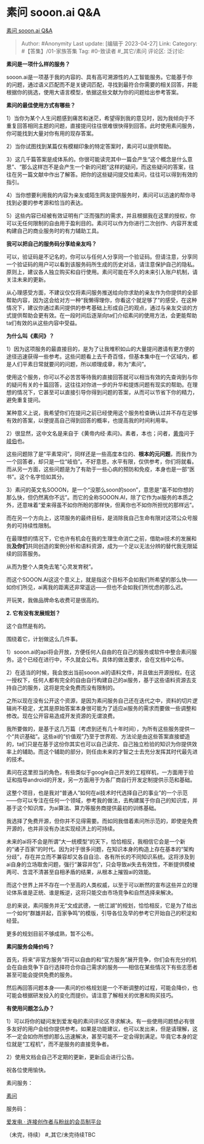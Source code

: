 # 素问 sooon.ai Q&A
[素问 sooon.ai Q&A](https://zhuanlan.zhihu.com/p/620744835)

> Author: #Anonymity
> Last update: [编辑于 2023-04-27]
> Link:
> Category: #【答集】/01-家族答集 
> Tag: #0-致读者 #_其它/素问 
> 评论区:
> 泛讨论:

**素问是一项什么样的服务？**

sooon.ai是一项基于我的内容的、具有高可溯源性的人工智能服务。它能基于你的问题，通过语义匹配而不是关键词匹配，寻找到最符合你需要的相关回答，并能根据你的挑选，使用大语言模型，依据这些文献为你的问题给出参考答案。

**素问的最佳使用方式有哪些？**

1）当你为某个人生问题感到痛苦和迷茫，希望得到我的意见时，因为我倾向于不重复回答相同主题的问题，直接提问往往很难很快得到回答。此时使用素问服务，你可能找到大量对你有用的现存答案。

2）当你试图找到某篇仅有模糊印象的特定答案时，素问可以提供帮助。

3）这几千篇答案是成体系的。你很可能读完其中一篇会产生“这个概念是什么意思”、“那么这样岂不是会产生一个新的问题”这样的疑问，而这些疑问的答案，往往在另一篇文献中作出了解答。把你的这些疑问提交给素问，往往可以得到有效的指引。

4）当你想要利用我的内容为亲友或陌生网友提供服务时，素问可以迅速的帮你寻找到必要的参考源和恰当的表达。

5）这些内容已经被有效证明有广泛而强烈的需求，并且根据我在这里的授权，你可以无任何限制的自由用于盈利目的。素问可以作为你进行二次创作、内容开发或构建自己的商业服务时的有力辅助工具。

**我可以把自己的服务码分享给亲友吗？**

可以，验证码是不记名的，你可以与任何人分享同一个验证码。但请注意，分享同一个验证码的用户可以看到该服务码所生成的历史对话，请注意保护自己的隐私。原则上，建议各人独立购买和自行使用。素问可能在不久的未来引入账户机制，请关注未来的更新。

从心理感受方面，不建议仅仅将素问服务推送给向你求助的亲友作为你提供的全部帮助内容，因为这会给对方一种“我懒得理你，你看这个就足够了”的感受，在这种情况下，建议你通过素问提供的参考基础上形成自己的观点，通过与亲友交谈的方式提供帮助会更有效。在一段时间后逐渐向ta们介绍素问的使用方法，会更能帮助ta们有效的从这些内容中受益。

**为什么叫《素问》？**

1）因为这项服务的最直接目的，是为了让我堆积如山的大量提问邀请有更方便的途径迅速获得一些参考。这些问题看上去千奇百怪，但基本集中在一个区域内，都是人们平素日常就要问的问题，所以顺理成章，称为“素问”。

使用这个服务，你可以不必苦苦等待我的直接回答就可以相当有效的先查询到与你的疑问有关的十篇回答，这往往对你进一步的升华和提炼问题有现实的帮助。在理想的情况下，它甚至可以直接引导你得到问题的答案，从而可以节省下你的精力，避免重复提问。

某种意义上说，我希望你们在提问之前已经使用这个服务检查确认过并不存在足够有效的答案，以便提高自己得到回答的概率，也提高我的时间利用率。

2）很显然，这中文名是来自于《黄帝内经·素问》。素者，本也；问者，[黄帝](https://link.zhihu.com/?target=https%3A//zh.m.wikipedia.org/wiki/%25E9%25BB%2583%25E5%25B8%259D)问于[岐伯](https://link.zhihu.com/?target=https%3A//zh.m.wikipedia.org/wiki/%25E5%25B2%2590%25E4%25BC%25AF)也。

这些问题除了是“平素常问”，同样还是一些高度本位的、**根本的元问题**，而我作为一个回答者，却只是一位“岐伯”。不好意思，水平有限，仅供参考，你们将就看。而从另一方面，这些问题是为了有助于一些心病的预防和免疫，本身也是一部“医书”。这个名字恰如其分。

3）素问的英文名SOOON，是一个“没那么soon的soon”，意思是“虽不如你想的那么快，但仍然离你不远”。而它的全称SOOON.AI，除了它作为ai服务的本质之外，还意味着“爱来得虽不如你所盼的那样快，但离你也不如你所担忧的那样远”。

而在另一个方向上，这项服务的最终目标，是消除我自己生命有限对这项公众号服务的可持续性限制。

在最理想的情况下，它也许有机会在我的生理生命消亡之前，借助ai技术的发展和我**及你们**共同创造的案例分析和语料资源，成为一个足以无法分辨的替代我无限延续的回答服务。

从而为整个人类免去笔“心灵发育税”。

而这个SOOON.AI这这个意义上，就是指这个目标不会如我们所希望的那么快——如你们所见，ai离我的距离还非常遥远——但也不会如我们所忧虑的那么迟。

开玩笑，我做品牌命名收费可是很高的。

**2. 它有没有发展规划？**

这个自然是有的。

围绕着它，计划做这么几件事。

1）sooon.ai的api将会开放，方便任何人自由的在自己的服务或软件中整合素问服务。这个已经在进行中，不久就会公布。具体的做法要求，会在文档中公布。

2）在适当的时候，我会放出当前sooon.ai的语料文件，并且做出开源授权。在这一授权下，任何人都有完全的自由自行构建自己的ai服务，基于这些语料资源去支持自己的服务，这将是完全免费而没有限制的。

之所以现在没有公开这个资源，是因为素问服务自己还在迭代之中，资料的切片逻辑尚不稳定，尤其是原始答案本身很可能为了适应ai服务的需求而要做一些调整和修改。现在公开容易造成开发资源的无谓浪费。

我所要做的，是基于这几万篇（考虑到还有几十年时间），为所有这些服务提供一个“共识基础”。这些ai的“价值观”乃至于世界观、方法论是由这些答案直接塑造的，ta们只是在基于这份你其实也可以自己读完、自己独立检验的知识为你提供效率上的辅助。而这个辅助的部分，则任由未来的才智之士去充分发挥其时代最先进的技术。

素问在这里担当的角色，有些类似于google自己开发的工程样机，一方面用于验证和指导android的开发，另一方面用于为各厂商自行开发定制提供示范和基础。

这整个项目，也是我对“普通人”如何在ai技术时代选择自己的事业”的一个示范——你可以专注在任何一个领域，参考我的做法，去构建属于你自己的知识库，并基于这个知识库，为ai算法、算力等服务商提供最初的训练基础。

我选择了免费开源，但你并不见得需要。而如同我借着素问所示范的，即使是免费开源的，也并非没有办法实现经济上的可持续。

未来的ai将不会是所谓“大一统模型”的天下，恰恰相反，我相信它会是一个新的“诸子百家”的时代。因为对于很多问题，在知识本身的构造上存在基本的“架构分歧”，存在并立而不兼容却又各自自洽、各有所长的不同知识系统。这将涉及到ai自身的立场取舍问题，强行“兼容并包”，只会导致ai失去有效性，不断提供模棱两可、含混不清甚至自相矛盾的结果，从根本上摧毁ai的效能。

而这个世界上并不存在一个至高的人类权威，以至于可以断然的宣布这些并立的理论体系谁是正统、谁是叛逆，这将只能交由市场竞争和自然选择来解决。

总的来说，素问服务并无“文成武德，一统江湖”的规划，恰恰相反，它是为了给出一个如何“群雄并起，百家争鸣”的模版，引导各位及早的参考它开始自己的积淀和经营。

更多的规划目前不够成熟，暂不公布。

**素问服务会降价吗？**

首先，将来“非官方服务”将可以自由的和“官方服务”展开竞争，你们会有充分的机会在自由竞争下自行选择符合你自己需求的服务——相信在某些情况下有些志愿者甚至可能会提供免费的服务。

然后再回答问题本身——素问的价格规划是一个不断调整的过程，可能会降价，也可能会根据研发投入的变化而提价。请注意了解相关的优惠和购买技巧。

**有使用问题怎么办？**

1）可以将你的疑问发到爱发电的素问评论区寻求解决。有一些使用问题想必有很多友好的用户会给你提供参考。如果是功能建议，也可以发出来，但是请理解，这不一定会如你所想的那么迅速解决，甚至可能不一定会得到满足。毕竟它本身的定位就是“工程机”，而不是服务的直接竞争者。

2）使用文档会自己不定期的更新，更新后会进行公告。

祝各位使用愉快。

素问服务：

[素问](https://link.zhihu.com/?target=https%3A//sooon.ai/)

服务码：

[爱发电 · 连接创作者与粉丝的会员制平台](https://link.zhihu.com/?target=https%3A//afdian.net/item/de9e3c80cdc211edb6a352540025c377)

（未完，待续）
#_其它/未完待续TBC
